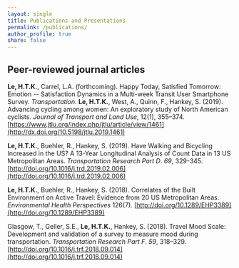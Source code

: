 ```yaml
---
layout: single
title: Publications and Presentations
permalink: /publications/
author_profile: true
share: false
---
```


## Peer-reviewed journal articles

**Le, H.T.K.**, Carrel, L.A. (forthcoming). Happy Today, Satisfied Tomorrow: Emotion -- Satisfaction Dynamics in a Multi-week Transit User Smartphone Survey. _Transportation_.
**Le, H.T.K.**,  West, A., Quinn, F., Hankey, S. (2019). Advancing cycling among women: An exploratory study of North American cyclists. _Journal of Transport and Land Use_, 12(1), 355–374. [https://www.jtlu.org/index.php/jtlu/article/view/1461](http://dx.doi.org/10.5198/jtlu.2019.1461)

**Le, H.T.K.**, Buehler, R., Hankey, S. (2019). Have Walking and Bicycling Increased in the US? A 13-Year Longitudinal Analysis of Count Data in 13 US Metropolitan Areas. _Transportation Research Part D_. _69_, 329-345. [http://doi.org/10.1016/j.trd.2019.02.006](http://doi.org/10.1016/j.trd.2019.02.006)

**Le, H.T.K.**, Buehler, R., Hankey, S. (2018). Correlates of the Built Environment on Active Travel: Evidence from 20 US Metropolitan Areas. _Environmental Health Perspectives_ 126(7). [http://doi.org/10.1289/EHP3389](http://doi.org/10.1289/EHP3389)

Glasgow, T., Geller, S.E., **Le, H.T.K.**, Hankey, S. (2018). Travel Mood Scale: Development and validation of a survey to measure mood during transportation. _Transportation Research Part F_. _59_, 318–329. [http://doi.org/10.1016/j.trf.2018.09.014](http://doi.org/10.1016/j.trf.2018.09.014)


